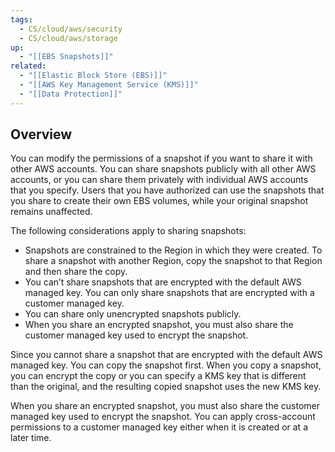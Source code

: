```yaml
---
tags:
  - CS/cloud/aws/security
  - CS/cloud/aws/storage
up:
  - "[[EBS Snapshots]]"
related:
  - "[[Elastic Block Store (EBS)]]"
  - "[[AWS Key Management Service (KMS)]]"
  - "[[Data Protection]]"
---
```

## Overview

You can modify the permissions of a snapshot if you want to share it with other AWS accounts. You can share snapshots publicly with all other AWS accounts, or you can share them privately with individual AWS accounts that you specify. Users that you have authorized can use the snapshots that you share to create their own EBS volumes, while your original snapshot remains unaffected.

The following considerations apply to sharing snapshots:

- Snapshots are constrained to the Region in which they were created. To share a snapshot with another Region, copy the snapshot to that Region and then share the copy.
- You can’t share snapshots that are encrypted with the default AWS managed key. You can only share snapshots that are encrypted with a customer managed key.
- You can share only unencrypted snapshots publicly.
- When you share an encrypted snapshot, you must also share the customer managed key used to encrypt the snapshot.

Since you cannot share a snapshot that are encrypted with the default AWS managed key. You can copy the snapshot first. When you copy a snapshot, you can encrypt the copy or you can specify a KMS key that is different than the original, and the resulting copied snapshot uses the new KMS key.

When you share an encrypted snapshot, you must also share the customer managed key used to encrypt the snapshot. You can apply cross-account permissions to a customer managed key either when it is created or at a later time.